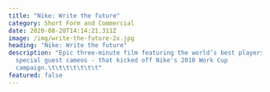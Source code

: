 ```yaml
---
title: "Nike: Write the future"
category: Short Form and Commercial
date: 2020-08-28T14:14:21.311Z
image: /img/write-the-future-2x.jpg
heading: "Nike: Write the future"
description: "Epic three-minute film featuring the world’s best players - and
  special guest cameos - that kicked off Nike's 2010 Work Cup
  campaign.\t\t\t\t\t\t\t"
featured: false
---
```


